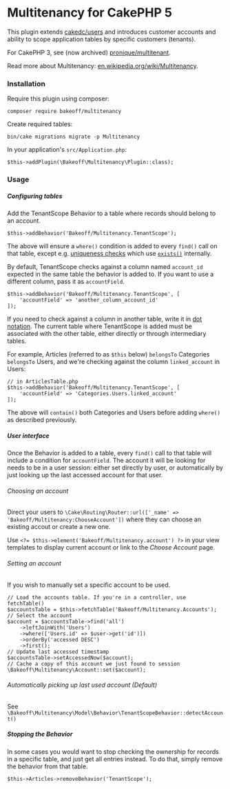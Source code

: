 # Multitenancy for CakePHP 5

This plugin extends [cakedc/users](https://github.com/cakedc/users) and introduces customer accounts and ability to scope application tables by specific customers (tenants).

For CakePHP 3, see (now archived) [pronique/multitenant](https://github.com/pronique/multitenant).

Read more about Multitenancy: [en.wikipedia.org/wiki/Multitenancy](https://en.wikipedia.org/wiki/Multitenancy).

### Installation
Require this plugin using composer:
```
composer require bakeoff/multitenancy
```
Create required tables:
```
bin/cake migrations migrate -p Multitenancy
```
In your application's `src/Application.php`:
```
$this->addPlugin(\Bakeoff\Multitenancy\Plugin::class);
```

### Usage

##### Configuring tables
Add the TenantScope Behavior to a table where records should belong to an account.
```
$this->addBehavior('Bakeoff/Multitenancy.TenantScope');
```

The above will ensure a `where()` condition is added to every `find()` call on that table, except e.g. [uniqueness checks](https://book.cakephp.org/5/en/orm/validation.html#creating-unique-field-rules) which use [`exists()`](https://api.cakephp.org/5.0/class-Cake.ORM.Table.html#exists()) internally.

By default, TenantScope checks against a column named `account_id` expected in the same table the behavior is added to. If you want to use a different column, pass it as `accountField`.

```
$this->addBehavior('Bakeoff/Multitenancy.TenantScope', [
    'accountField' => 'another_column_account_id'
]);
```

If you need to check against a column in another table, write it in [dot notation](https://book.cakephp.org/5/en/appendices/glossary.html#term-dot-notation). The current table where TenantScope is added must be associated with the other table, either directly or through intermediary tables.

For example, Articles (referred to as `$this` below) `belongsTo` Categories `belongsTo` Users, and we're checking against the column `linked_account` in Users:

```
// in ArticlesTable.php
$this->addBehavior('Bakeoff/Multitenancy.TenantScope', [
    'accountField' => 'Categories.Users.linked_account'
]);
```

The above will `contain()` both Categories and Users before adding `where()` as described previously.

##### User interface
Once the Behavior is added to a table, every `find()` call to that table will include a condition for `accountField`. The account it will be looking for needs to be in a user session: either set directly by user, or automatically by just looking up the last accessed account for that user.

###### Choosing an account

Direct your users to `\Cake\Routing\Router::url(['_name' => 'Bakeoff/Multitenancy:ChooseAccount'])` where they can choose an existing accout or create a new one.

Use `<?= $this->element('Bakeoff/Multitenancy.account') ?>` in your view templates to display current account or link to the *Choose Account* page.

###### Setting an account

If you wish to manually set a specific account to be used.

```
// Load the accounts table. If you're in a controller, use fetchTable()
$accountsTable = $this->fetchTable('Bakeoff/Multitenancy.Accounts');
// Select the account
$account = $accountsTable->find('all')
    ->leftJoinWith('Users')
    ->where(['Users.id' => $user->get('id')])
    ->orderBy('accessed DESC')
    ->first();
// Update last accessed timestamp
$accountsTable->setAccessedNow($account);
// Cache a copy of this account we just found to session
\Bakeoff\Multitenancy\Account::set($account);
```

###### Automatically picking up last used account (Default)

See `\Bakeoff\Multitenancy\Model\Behavior\TenantScopeBehavior::detectAccount()`

##### Stopping the Behavior

In some cases you would want to stop checking the ownership for records in a specific table, and just get all entries instead. To do that, simply remove the behavior from that table.

```
$this->Articles->removeBehavior('TenantScope');
```
